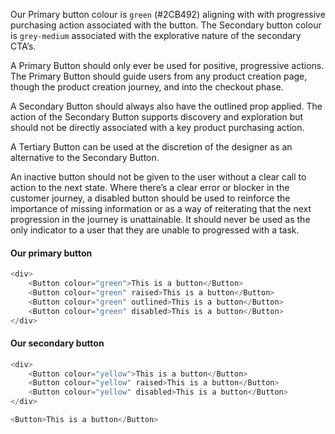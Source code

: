 Our Primary button colour is `green` (#2CB492) aligning with with progressive purchasing action associated with the button. The Secondary button colour is `grey-medium` associated with the explorative nature of the secondary CTA’s.

A Primary Button should only ever be used for positive, progressive actions. The Primary Button should guide users from any product creation page, though the product creation journey, and into the checkout phase.

A Secondary Button should always also have the outlined prop applied. The action of the Secondary Button supports discovery and exploration but should not be directly associated with a key product purchasing action.

A Tertiary Button can be used at the discretion of the designer as an alternative to the Secondary Button.

An inactive button should not be given to the user without a clear call to action to the next state. Where there’s a clear error or blocker in the customer journey, a disabled button should be used to reinforce the importance of missing information or as a way of reiterating that the next progression in the journey is unattainable. It should never be used as the only indicator to a user that they are unable to progressed with a task.

#### Our primary button
```js { "noeditor": true }
<div>
    <Button colour="green">This is a button</Button>
    <Button colour="green" raised>This is a button</Button>
    <Button colour="green" outlined>This is a button</Button>
    <Button colour="green" disabled>This is a button</Button>
</div>
```

#### Our secondary button
```js { "noeditor": true }
<div>
    <Button colour="yellow">This is a button</Button>
    <Button colour="yellow" raised>This is a button</Button>
    <Button colour="yellow" disabled>This is a button</Button>
</div>
```

```js
<Button>This is a button</Button>
```
